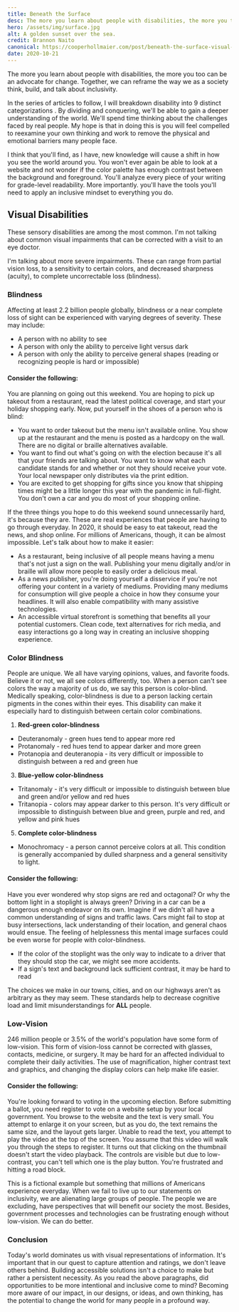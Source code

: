 ```yaml
---
title: Beneath the Surface
desc: The more you learn about people with disabilities, the more you too can be an advocate for change.
hero: /assets/img/surface.jpg
alt: A golden sunset over the sea.
credit: Brannon Naito
canonical: https://cooperhollmaier.com/post/beneath-the-surface-visual-disabilities/
date: 2020-10-21
---
```


<span class="firstcharacter">T</span>he more you learn about people with disabilities, the more you too can be an advocate for change. Together, we can reframe the way we as a society think, build, and talk about inclusivity.

In the series of articles to follow, I will breakdown disability into 9 distinct categorizations . By dividing and conquering, we'll be able to gain a deeper understanding of the world. We'll spend time thinking about the challenges faced by real people. My hope is that in doing this is you will feel compelled to reexamine your own thinking and work to remove the physical and emotional barriers many people face.

I think that you'll find, as I have, new knowledge will cause a shift in how you see the world around you. You won't ever again be able to look at a website and not wonder if the color palette has enough contrast between the background and foreground. You'll analyze every piece of your writing for grade-level readability. More importantly. you'll have the tools you'll need to apply an inclusive mindset to everything you do.

## Visual Disabilities

These sensory disabilities are among the most common. I'm not talking about common visual impairments that can be corrected with a visit to an eye doctor.

I'm talking about more severe impairments. These can range from partial vision loss, to a sensitivity to certain colors, and decreased sharpness (acuity), to complete uncorrectable loss (blindness).

### Blindness

Affecting at least 2.2 billion people globally, blindness or a near complete loss of sight can be experienced with varying degrees of severity. These may include:

- A person with no ability to see
- A person with only the ability to perceive light versus dark
- A person with only the ability to perceive general shapes (reading or recognizing people is hard or impossible)

#### Consider the following:

You are planning on going out this weekend. You are hoping to pick up takeout from a restaurant, read the latest political coverage, and start your holiday shopping early. Now, put yourself in the shoes of a person who is blind:

- You want to order takeout but the menu isn't available online. You show up at the restaurant and the menu is posted as a hardcopy on the wall. There are no digital or braille alternatives available.
- You want to find out what's going on with the election because it's all that your friends are talking about. You want to know what each candidate stands for and whether or not they should receive your vote. Your local newspaper only distributes via the print edition.
- You are excited to get shopping for gifts since you know that shipping times might be a little longer this year with the pandemic in full-flight. You don't own a car and you do most of your shopping online.

If the three things you hope to do this weekend sound unnecessarily hard, it's because they are. These are real experiences that people are having to go through everyday. In 2020, it should be easy to eat takeout, read the news, and shop online. For millions of Americans, though, it can be almost impossible. Let's talk about how to make it easier:

- As a restaurant, being inclusive of all people means having a menu that's not just a sign on the wall. Publishing your menu digitally and/or in braille will allow more people to easily order a delicious meal.
- As a news publisher, you're doing yourself a disservice if you're not offering your content in a variety of mediums. Providing many mediums for consumption will give people a choice in how they consume your headlines. It will also enable compatibility with many assistive technologies.
- An accessible virtual storefront is something that benefits all your potential customers. Clean code, text alternatives for rich media, and easy interactions go a long way in creating an inclusive shopping experience.

### Color Blindness

People are unique. We all have varying opinions, values, and favorite foods. Believe it or not, we all see colors differently, too. When a person can't see colors the way a majority of us do, we say this person is color-blind. Medically speaking, color-blindness is due to a person lacking certain pigments in the cones within their eyes. This disability can make it especially hard to distinguish between certain color combinations.

1.  **Red-green color-blindness**

- Deuteranomaly - green hues tend to appear more red
- Protanomaly - red hues tend to appear darker and more green
- Protanopia and deuteranopia - its very difficult or impossible to distinguish between a red and green hue

3.  **Blue-yellow color-blindness**

- Tritanomaly - it's very difficult or impossible to distinguish between blue and green and/or yellow and red hues
- Tritanopia - colors may appear darker to this person. It's very difficult or impossible to distinguish between blue and green, purple and red, and yellow and pink hues

5.  **Complete color-blindness**

- Monochromacy - a person cannot perceive colors at all. This condition is generally accompanied by dulled sharpness and a general sensitivity to light.

#### Consider the following:

Have you ever wondered why stop signs are red and octagonal? Or why the bottom light in a stoplight is always green? Driving in a car can be a dangerous enough endeavor on its own. Imagine if we didn't all have a common understanding of signs and traffic laws. Cars might fail to stop at busy intersections, lack understanding of their location, and general chaos would ensue. The feeling of helplessness this mental image surfaces could be even worse for people with color-blindness.

- If the color of the stoplight was the only way to indicate to a driver that they should stop the car, we might see more accidents.
- If a sign's text and background lack sufficient contrast, it may be hard to read

The choices we make in our towns, cities, and on our highways aren't as arbitrary as they may seem. These standards help to decrease cognitive load and limit misunderstandings for **ALL** people.

### Low-Vision

246 million people or 3.5% of the world's population have some form of low-vision. This form of vision-loss cannot be corrected with glasses, contacts, medicine, or surgery. It may be hard for an affected individual to complete their daily activities. The use of magnification, higher contrast text and graphics, and changing the display colors can help make life easier.

#### Consider the following:

You're looking forward to voting in the upcoming election. Before submitting a ballot, you need register to vote on a website setup by your local government. You browse to the website and the text is very small. You attempt to enlarge it on your screen, but as you do, the text remains the same size, and the layout gets larger. Unable to read the text, you attempt to play the video at the top of the screen. You assume that this video will walk you through the steps to register. It turns out that clicking on the thumbnail doesn't start the video playback. The controls are visible but due to low-contrast, you can't tell which one is the play button. You're frustrated and hitting a road block.

This is a fictional example but something that millions of Americans experience everyday. When we fail to live up to our statements on inclusivity, we are alienating large groups of people. The people we are excluding, have perspectives that will benefit our society the most. Besides, government processes and technologies can be frustrating enough without low-vision. We can do better.

### Conclusion

Today's world dominates us with visual representations of information. It's important that in our quest to capture attention and ratings, we don't leave others behind. Building accessible solutions isn't a choice to make but rather a persistent necessity. As you read the above paragraphs, did opportunities to be more intentional and inclusive come to mind? Becoming more aware of our impact, in our designs, or ideas, and own thinking, has the potential to change the world for many people in a profound way.
